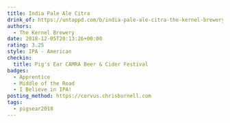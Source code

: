 ```yaml
---
title: India Pale Ale Citra
drink_of: https://untappd.com/b/india-pale-ale-citra-the-kernel-brewery/49489
authors:
  - The Kernel Brewery
date: 2018-12-05T20:13:26+00:00
rating: 3.25
style: IPA - American
checkin:
  title: Pig's Ear CAMRA Beer & Cider Festival
badges:
  - Apprentice
  - Middle of the Road
  - I Believe in IPA!
posting_method: https://corvus.chrisburnell.com
tags:
  - pigsear2018
---
```

